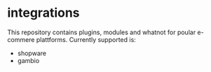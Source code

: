 integrations
============

This repository contains plugins, modules and whatnot for poular e-commere plattforms. Currently supported is:

   - shopware
   - gambio
